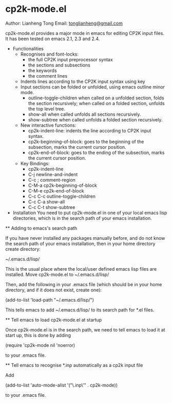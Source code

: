 cp2k-mode.el
================

Author: Lianheng Tong
Email:  tonglianheng@gmail.com

cp2k-mode.el provides a major mode in emacs for editing CP2K input
files. It has been tested on emacs 2.1, 2.3 and 2.4.

* Functionalities
  - Recognises and font-locks:
    - the full CP2K input preprocessor syntax
    - the sections and subsections
    - the keywords
    - the comment lines
  - Indents lines according to the CP2K input syntax using <tab> key
  - Input sections can be folded or unfolded, using emacs outline
    minor mode.
    - outline-toggle-children when called on a unfolded section, folds
      the section recursively; when called on a folded section,
      unfolds the top level tree.
    - show-all when called unfolds all sections recursively.
    - show-subtree when called unfolds a folded section recursively.
  - New interactive functions:
    - cp2k-indent-line:        indents the line according to CP2K 
                               input syntax.
    - cp2k-beginning-of-block: goes to the beginning of the subsection, 
                               marks the current cursor position.
    - cp2k-end-of-block:       goes to the ending of the subsection,
                               marks the current cursor position.
  - Key Bindings:
    - <tab>    cp2k-indent-line
    - C-j      newline-and-indent
    - C-c ;    comment-region
    - C-M-a    cp2k-beginning-of-block
    - C-M-e    cp2k-end-of-block
    - C-c C-c  outline-toggle-children
    - C-c C-a  show-all
    - C-c C-t  show-subtree
* Installation
  You need to put cp2k-mode.el in one of your local emacs lisp
  directories, which is in the search path of your emacs installation.

** Adding to emacs's search path
  
   If you have never installed any packages manually before, and do not
   know the search path of your emacs installation, then in your home
   directory create directory:

   ~/.emacs.d/lisp/
   
   This is the usual place where the local/user defined emacs lisp
   files are installed. Move cp2k-mode.el to ~/.emacs.d/lisp/

   Then, add the following in your .emacs file (which should be in your
   home directory, and if it does not exist, create one):
   
   (add-to-list 'load-path "~/.emacs.d/lisp/")

   This tells emacs to add ~/.emacs.d/lisp/ to its search path for *.el
   files.

** Tell emacs to load cp2k-mode.el at startup

   Once cp2k-mode.el is in the search path, we need to tell emacs to
   load it at start up, this is done by adding

   (require 'cp2k-mode nil 'noerror)

   to your .emacs file.

** Tell emacs to recognise *.inp automatically as a cp2k input file

   Add
   
   (add-to-list 'auto-mode-alist '("\\.inp\\'" . cp2k-mode))

   to your .emacs file.
